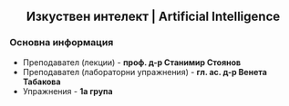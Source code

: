 <h2 align="center">Изкуствен интелект | Artificial Intelligence</h2>

### Основна информация
* Преподавател (лекции) - **проф. д-р Станимир Стоянов**
* Преподавател (лабораторни упражнения) - **гл. ас. д-р Венета Табакова**
* Упражнения - **1а група**
